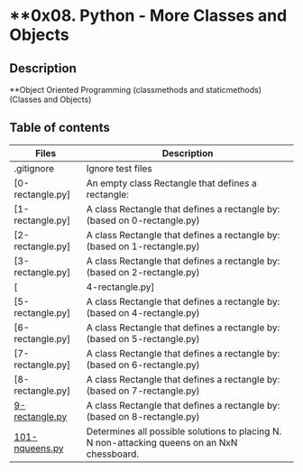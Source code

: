 
# **0x08. Python - More Classes and Objects
## Description
**Object Oriented Programming (classmethods and staticmethods) (Classes and Objects)

## Table of contents
| Files |	Description |
| ----- | ------ |
|.gitignore |	Ignore test files |
|[0-rectangle.py]	| An empty class Rectangle that defines a rectangle: |
|[1-rectangle.py]	| A class Rectangle that defines a rectangle by: (based on 0-rectangle.py) |
|[2-rectangle.py]	| A class Rectangle that defines a rectangle by: (based on 1-rectangle.py) |
|[3-rectangle.py]	| A class Rectangle that defines a rectangle by: (based on 2-rectangle.py) |
[|4-rectangle.py]	| A class Rectangle that defines a rectangle by: (based on 3-rectangle.py) |
|[5-rectangle.py]	| A class Rectangle that defines a rectangle by: (based on 4-rectangle.py) |
|[6-rectangle.py]	| A class Rectangle that defines a rectangle by: (based on 5-rectangle.py) |
|[7-rectangle.py]	| A class Rectangle that defines a rectangle by: (based on 6-rectangle.py) |
|[8-rectangle.py]	| A class Rectangle that defines a rectangle by: (based on 7-rectangle.py) |
|[9-rectangle.py](https://github.com/bazboy36/alx-higher_level_programming/blob/master/0x08-python-more_classes/9-rectangle.py)	| A class Rectangle that defines a rectangle by: (based on 8-rectangle.py) |
|[101-nqueens.py](https://github.com/bazboy36/alx-higher_level_programming/blob/master/0x08-python-more_classes/101-nqueens.py)	| Determines all possible solutions to placing N. N non-attacking queens on an NxN chessboard. |
